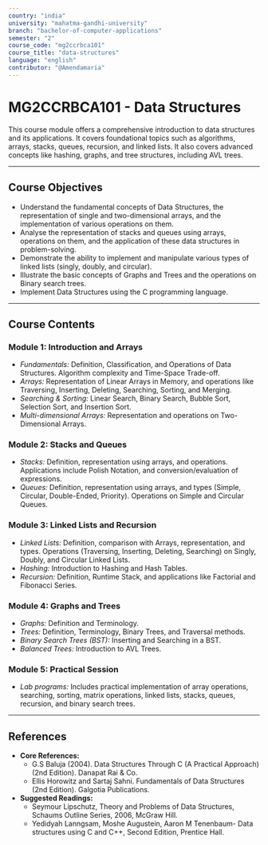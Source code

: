 ```yaml
---
country: "india"
university: "mahatma-gandhi-university"
branch: "bachelor-of-computer-applications"
semester: "2"
course_code: "mg2ccrbca101"
course_title: "data-structures"
language: "english"
contributor: "@Amendamaria"
---
```

# MG2CCRBCA101 - Data Structures

This course module offers a comprehensive introduction to data structures and its applications. It covers foundational topics such as algorithms, arrays, stacks, queues, recursion, and linked lists. It also covers advanced concepts like hashing, graphs, and tree structures, including AVL trees.

---
## Course Objectives

* Understand the fundamental concepts of Data Structures, the representation of single and two-dimensional arrays, and the implementation of various operations on them.
* Analyse the representation of stacks and queues using arrays, operations on them, and the application of these data structures in problem-solving.
* Demonstrate the ability to implement and manipulate various types of linked lists (singly, doubly, and circular).
* Illustrate the basic concepts of Graphs and Trees and the operations on Binary search trees.
* Implement Data Structures using the C programming language.

---
## Course Contents


### Module 1: Introduction and Arrays
* *Fundamentals:* Definition, Classification, and Operations of Data Structures. Algorithm complexity and Time-Space Trade-off.
* *Arrays:* Representation of Linear Arrays in Memory, and operations like Traversing, Inserting, Deleting, Searching, Sorting, and Merging.
* *Searching & Sorting:* Linear Search, Binary Search, Bubble Sort, Selection Sort, and Insertion Sort.
* *Multi-dimensional Arrays:* Representation and operations on Two-Dimensional Arrays.

### Module 2: Stacks and Queues
* *Stacks:* Definition, representation using arrays, and operations. Applications include Polish Notation, and conversion/evaluation of expressions.
* *Queues:* Definition, representation using arrays, and types (Simple, Circular, Double-Ended, Priority). Operations on Simple and Circular Queues.

### Module 3: Linked Lists and Recursion
* *Linked Lists:* Definition, comparison with Arrays, representation, and types. Operations (Traversing, Inserting, Deleting, Searching) on Singly, Doubly, and Circular Linked Lists.
* *Hashing:* Introduction to Hashing and Hash Tables.
* *Recursion:* Definition, Runtime Stack, and applications like Factorial and Fibonacci Series.

### Module 4: Graphs and Trees
* *Graphs:* Definition and Terminology.
* *Trees:* Definition, Terminology, Binary Trees, and Traversal methods.
* *Binary Search Trees (BST):* Inserting and Searching in a BST.
* *Balanced Trees:* Introduction to AVL Trees.

### Module 5: Practical Session
* *Lab programs:* Includes practical implementation of array operations, searching, sorting, matrix operations, linked lists, stacks, queues, recursion, and binary search trees.

---
## References
* **Core References:**
    * G.S Baluja (2004). Data Structures Through C (A Practical Approach) (2nd Edition). Danapat Rai & Co.
    * Ellis Horowitz and Sartaj Sahni. Fundamentals of Data Structures (2nd Edition). Galgotia Publications.
* **Suggested Readings:**
    * Seymour Lipschutz, Theory and Problems of Data Structures, Schaums Outline Series, 2006, McGraw Hill.
    * Yedidyah Lanngsam, Moshe Augustein, Aaron M Tenenbaum- Data structures using C and C++, Second Edition, Prentice Hall.